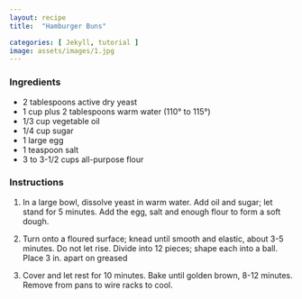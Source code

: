 ```yaml
---
layout: recipe
title:  "Hamburger Buns"

categories: [ Jekyll, tutorial ]
image: assets/images/1.jpg
---
```


### Ingredients

- 2 tablespoons active dry yeast
- 1 cup plus 2 tablespoons warm water \(110° to 115°\)
- 1/3 cup vegetable oil
- 1/4 cup sugar
- 1 large egg
- 1 teaspoon salt
- 3 to 3\-1/2 cups all\-purpose flour

### Instructions

1. In a large bowl, dissolve yeast in warm water. Add oil and sugar; let stand for 5 minutes. Add the egg, salt and enough flour to form a soft dough.

2. Turn onto a floured surface; knead until smooth and elastic, about 3\-5 minutes. Do not let rise. Divide into 12 pieces; shape each into a ball. Place 3 in. apart on greased 

3. Cover and let rest for 10 minutes. Bake until golden brown, 8\-12 minutes. Remove from pans to wire racks to cool.
